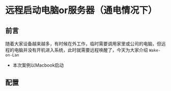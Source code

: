 # 远程启动电脑or服务器（通电情况下）

## 前言
随着大家设备越来越多，有时候在外工作，临时需要调用家里或公司的电脑，但远程的电脑并没有开机进入系统，此时就需要远程唤醒了，今天为大家介绍 `Wake-on-Lan` 
* 本次案例以Macbook启动
## 配置

